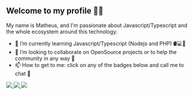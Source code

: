 ## Welcome to my profile 🙋‍♂️

My name is Matheus, and I'm passionate about Javascript/Typescript and the whole ecosystem around this technology.

- 🌱 I’m currently learning Javascript/Typescript (Nodejs and PHP) 🛢💻📱
- 👯 I’m looking to collaborate on OpenSource projects or to help the community in any way 🚀
- 📫 How to get to me: click on any of the badges below and call me to chat 💬

<a href="https://twitter.com/Naflyy1">
 <img src="https://img.shields.io/badge/-Twitter-blue?style=flat-square&logo=Twitter&logoColor=white" />
</a>

<a href="https://www.instagram.com/onaflyy_/">
 <img src="https://img.shields.io/badge/-Instagram-ff2b8e?style=flat-square&logo=Instagram&logoColor=white" />
</a>

<a href="https://www.youtube.com/c/oNaflyy">
 <img src="https://img.shields.io/badge/-Youtube-FF0000?style=flat-square&logo=Youtube&logoColor=white" />
</a>
